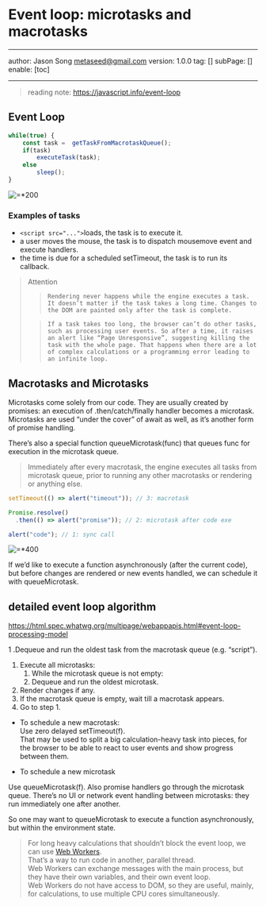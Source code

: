 # Event loop: microtasks and macrotasks
---
author: Jason Song <metaseed@gmail.com>
version: 1.0.0
tag: []
subPage: []
enable: [toc]

---

> reading note: https://javascript.info/event-loop

## Event Loop
```js
while(true) {
    const task =  getTaskFromMacrotaskQueue();
    if(task)
        executeTask(task);
    else
        sleep();
}
```
![=*200](https://javascript.info/article/event-loop/eventLoop.svg)
### Examples of tasks
*  `<script src="...">`loads, the task is to execute it.
* a user moves the mouse, the task is to dispatch mousemove event and execute handlers.
* the time is due for a scheduled setTimeout, the task is to run its callback.

> Attention    
> >     Rendering never happens while the engine executes a task. It doesn’t matter if the task takes a long time. Changes to the DOM are painted only after the task is complete.      
>
 > >     If a task takes too long, the browser can’t do other tasks, such as processing user events. So after a time, it raises an alert like “Page Unresponsive”, suggesting killing the task with the whole page. That happens when there are a lot of complex calculations or a programming error leading to an infinite loop.

## Macrotasks and Microtasks
Microtasks come solely from our code. They are usually created by promises: an execution of .then/catch/finally handler becomes a microtask. Microtasks are used “under the cover” of await as well, as it’s another form of promise handling.

There’s also a special function queueMicrotask(func) that queues func for execution in the microtask queue.

> Immediately after every macrotask, the engine executes all tasks from microtask queue, prior to running any other macrotasks or rendering or anything else.

```js
setTimeout(() => alert("timeout")); // 3: macrotask

Promise.resolve()
  .then(() => alert("promise")); // 2: microtask after code exe

alert("code"); // 1: sync call
```
![=*400](https://javascript.info/article/event-loop/eventLoop-full.svg)

If we’d like to execute a function asynchronously (after the current code), but before changes are rendered or new events handled, we can schedule it with queueMicrotask.

## detailed event loop algorithm
https://html.spec.whatwg.org/multipage/webappapis.html#event-loop-processing-model

1 .Dequeue and run the oldest task from the macrotask queue (e.g. “script”).
1. Execute all microtasks:
    1. While the microtask queue is not empty:
    1. Dequeue and run the oldest microtask.
1. Render changes if any.
1. If the macrotask queue is empty, wait till a macrotask appears.
1. Go to step 1.

* To schedule a new macrotask:   
Use zero delayed setTimeout(f).   
That may be used to split a big calculation-heavy task into pieces, for the browser to be able to react to user events and show progress between them.

* To schedule a new microtask

Use queueMicrotask(f).
Also promise handlers go through the microtask queue.
There’s no UI or network event handling between microtasks: they run immediately one after another.

So one may want to queueMicrotask to execute a function asynchronously, but within the environment state.

> For long heavy calculations that shouldn’t block the event loop, we can use [Web Workers](https://html.spec.whatwg.org/multipage/workers.html).   
> That’s a way to run code in another, parallel thread.   
> Web Workers can exchange messages with the main process, but they have their own variables, and their own event loop.   
> Web Workers do not have access to DOM, so they are useful, mainly, for calculations, to use multiple CPU cores simultaneously.
